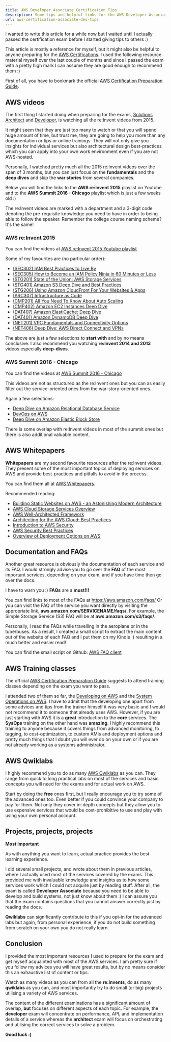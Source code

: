 ```yaml
---
title: AWS Developer Associate Certification Tips
description: Some tips and helpful links for the AWS Developer Associate certification.
url: aws-certification-associate-dev-tips
---
```


I wanted to write this article for a while now but I waited until I actually passed the certification exam before I started giving tips to others :) 

This article is mostly a reference for myself, but it might also be helpful to anyone preparing for the [AWS Certifications](https://aws.amazon.com/certification/). I used the following resource material myself over the last couple of months and since I passed the exam with a pretty high mark I can assume they are good enough to recommend them :)

First of all, you have to bookmark the official [AWS Certification Preparation Guide](http://aws.amazon.com/certification/certification-prep/).

## AWS videos <a name="aws-videos"></a>

The first thing I started doing when preparing for the exams, [Solutions Architect](http://aws.amazon.com/certification/certified-solutions-architect-associate/) and [Developer](http://aws.amazon.com/certification/certified-developer-associate/), is watching all the re:Invent videos from 2015.

It might seem that they are just too many to watch or that you will spend huge amount of time, but trust me, they are going to help you more than any documentation or tips or online trainings. They will not only give you insights for individual services but also architectural design best-practices which you can apply into your own work environment even if you are not AWS-hosted.

Personally, I watched pretty much all the 2015 re:Invent videos over the span of 3 months, but you can just focus on the **fundamentals** and the **deep dives** and skip the **war stories** from several companies.

Below you will find the links to the **AWS re:Invent 2015** playlist on Youtube and to the **AWS Summit 2016 - Chicago** playlist which is just a few weeks old :)

The re:Invent videos are marked with a department and a 3-digit code denoting the pre-requisite knowledge you need to have in order to being able to follow the speaker. Remember the college course naming scheme? It's the same!

### AWS re:Invent 2015 <a name="aws-reinvent-2016-videos"></a>

You can find the videos at [AWS re:Invent 2015 Youtube playlist](https://www.youtube.com/user/AmazonWebServices/playlists?view=50&shelf_id=15&sort=dd)

Some of my favourites are (no particular order):

* [(SEC302) IAM Best Practices to Live By](https://www.youtube.com/watch?v=_wiGpBQGCjU&list=PLhr1KZpdzukc9aw8-gnLmyralfsBv7zcR&index=11)
* [(SEC305) How to Become an IAM Policy Ninja in 60 Minutes or Less](https://www.youtube.com/watch?v=Du478i9O_mc&list=PLhr1KZpdzukc9aw8-gnLmyralfsBv7zcR&index=13)
* [(STG201) State of the Union: AWS Storage Services](https://www.youtube.com/watch?v=3HDQsW_r1DM&list=PLhr1KZpdzukdTMmq1gkXs7g6WIIXtL5r9&index=1)
* [(STG401) Amazon S3 Deep Dive and Best Practices](https://www.youtube.com/watch?v=1TvJCLl9NNg&list=PLhr1KZpdzukdTMmq1gkXs7g6WIIXtL5r9&index=8)
* [(STG206) Using Amazon CloudFront For Your Websites & Apps](https://www.youtube.com/watch?v=gUAuhdtHacI&list=PLhr1KZpdzukdTMmq1gkXs7g6WIIXtL5r9&index=13)
* [(ARC307) Infrastructure as Code](https://www.youtube.com/watch?v=WL2xSMVXy5w&index=10&list=PLhr1KZpdzukdRxs_pGJm-qSy5LayL6W_Y)
* [(CMP201) All You Need To Know About Auto Scaling](https://www.youtube.com/watch?v=4trGuelatMI&list=PLhr1KZpdzukfVW6NrpDzdT6Sej0p5POkN&index=6)
* [(CMP402) Amazon EC2 Instances Deep Dive](https://www.youtube.com/watch?v=SZAvtbrIBAk&list=PLhr1KZpdzukfVW6NrpDzdT6Sej0p5POkN&index=11)
* [(DAT407) Amazon ElastiCache: Deep Dive](https://www.youtube.com/watch?v=4VfIINg9DYI&index=6&list=PLhr1KZpdzukeMbjRqGswHX38DCqOHZ5GA)
* [(DAT401) Amazon DynamoDB Deep Dive](https://www.youtube.com/watch?v=ggDIat_FZtA&index=16&list=PLhr1KZpdzukeMbjRqGswHX38DCqOHZ5GA)
* [(NET201) VPC Fundamentals and Connectivity Options](https://www.youtube.com/watch?v=5_bQ6Dgk6k8&index=1&list=PLhr1KZpdzukcjwZgFBBTmSNPjf_gImgfx)
* [(NET406) Deep Dive: AWS Direct Connect and VPNs](https://www.youtube.com/watch?v=SMvom9QjkPk&index=2&list=PLhr1KZpdzukcjwZgFBBTmSNPjf_gImgfx)

The above are just a few selections to **start with** and by no means conclusive. I also recommend you watching **re:Invent 2014 and 2013** videos especially **deep-dives**.

### AWS Summit 2016 - Chicago <a name="aws-summit-2016-chicago-videos"></a>

You can find the videos at [AWS Summit 2016 - Chicago]( https://www.youtube.com/playlist?list=PLhr1KZpdzukc2_5o7YTT7e2dlKBEKR1ez)

This videos are not as structured as the re:Invent ones but you can as easily filter out the service-oriented ones from the war-story-oriented ones.

Again a few selections:

* [Deep Dive on Amazon Relational Database Service](https://www.youtube.com/watch?v=9-7azhB27So&list=PLhr1KZpdzukc2_5o7YTT7e2dlKBEKR1ez&index=23)
* [DevOps on AWS](https://www.youtube.com/watch?v=652Wf1KKedk&list=PLhr1KZpdzukc2_5o7YTT7e2dlKBEKR1ez&index=17)
* [Deep Dive on Amazon Elastic Block Store](https://www.youtube.com/watch?v=MDeKncXDAgk&list=PLhr1KZpdzukc2_5o7YTT7e2dlKBEKR1ez&index=41)

There is some overlap with re:Invent videos in most of the summit ones but there is also additional valuable content.

## AWS Whitepapers <a name="aws-whitepapers"></a>

**Whitepapers** are my second favourite resources after the re:Invent videos. They present some of the most important topics of deploying services on AWS and provide best-practices and pitfalls to avoid in the process.

You can find them all at [AWS Whitepapers](http://aws.amazon.com/whitepapers/).

Recommended reading:

* [Building Static Websites on AWS - an Astonishing Modern Architecture](http://d0.awsstatic.com/whitepapers/Building%20Static%20Websites%20on%20AWS.pdf)
* [AWS Cloud Storage Services Overview](http://d0.awsstatic.com/whitepapers/AWS%20Storage%20Services%20Whitepaper-v9.pdf)
* [AWS Well-Architected Framework](http://d0.awsstatic.com/whitepapers/architecture/AWS_Well-Architected_Framework.pdf)
* [Architecting for the AWS Cloud: Best Practices](http://d0.awsstatic.com/whitepapers/AWS_Cloud_Best_Practices.pdf)
* [Introduction to AWS Security](http://d0.awsstatic.com/whitepapers/Security/Intro_to_AWS_Security.pdf)
* [AWS Security Best Practices](http://d0.awsstatic.com/whitepapers/aws-security-best-practices.pdf)
* [Overview of Deployment Options on AWS](http://d0.awsstatic.com/whitepapers/overview-of-deployment-options-on-aws.pdf)

## Documentation and FAQs <a name="doc-faq"></a>

Another great resource is obviously the documentation of each service and its FAQ. I would strongly advise you to go over the **FAQ** of the most important services, depending on your exam, and if you have time then go over the docs. 

I have to warn you :) **FAQs** are a **must!!!**

You can find links to most of the FAQs at https://aws.amazon.com/faqs/
Or you can visit the FAQ of the service you want directly by visiting the appropriate link, **aws.amazon.com/SERVICENAME/faqs/**. For example, the Simple Storage Service (S3) FAQ will be at **aws.amazon.com/s3/faqs/**.

Personally, I read the FAQs while travelling in the aeroplane or in the tube/buses. As a result, I created a small script to extract the main content out of the website of each FAQ and I put them on my Kindle :) resulting in a much better and easier read!

You can find the small script on Github: [AWS FAQ client](https://github.com/lambrospetrou/aws-faq-client/)

## AWS Training classes <a name="aws-training-class"></a>

The official [AWS Certification Preparation Guide](http://aws.amazon.com/certification/certification-prep/) suggests to attend training classes depending on the exam you want to pass.

I attended two of them so far, the [Developing on AWS](http://aws.amazon.com/training/course-descriptions/developing/) and the [System Operations on AWS](http://aws.amazon.com/training/course-descriptions/sysops/). I have to admit that the developing one apart from some advices and tips from the trainer himself it was very basic and I would not recommend it to someone that already uses AWS. However, if you are just starting with AWS it is a **great** introduction to the **core** services. The **SysOps** training on the other hand was **amazing**. I highly recommend this training to anyone because it covers things from advanced monitoring, to tagging, to cost-optimization, to custom AMIs and deployment options and pretty much things that I doubt you will ever do on your own or if you are not already working as a systems administrator.

## AWS Qwiklabs <a name="aws-qwiklabs"></a>

I highly recommend you to do as many [AWS Qwiklabs](https://run.qwiklab.com/) as you can. They range from quick to long practical labs on most of the services and basic concepts you will need for the exams and for actual work on AWS.

Start by doing the **free** ones first, but I really encourage you to try some of the advanced ones too. Even better if you could convince your company to pay for them. Not only they cover in-depth concepts but they allow you to use expensive services that would be cost-prohibitive to use and play with using your own personal account. 

## Projects, projects, projects <a name="projects"></a>

**Most Important**

As with anything you want to learn, actual practice provides the best learning experience.

I did several small projects, and wrote about them in previous articles, where I actually used most of the services covered by the exams. This provided me with invaluable knowledge and insights as to how some services work which I could not acquire just by reading stuff. After all, the exam is called **Developer Associate** because you need to be able to develop and build systems, not just know about them :) I can assure you that the exam contains questions that you cannot answer correctly just by reading the docs.

**Qwiklabs** can significantly contribute to this if you opt-in for the advanced labs but again, from personal experience, if you do not build something from scratch on your own you do not really learn.

## Conclusion

I provided the most important resources I used to prepare for the exam and get myself acquainted with most of the AWS services. I am pretty sure if you follow my advices you will have great results, but by no means consider this an exhaustive list of content or tips.

Watch as many videos as you can from all the **re:Invents**, do as many **qwiklabs** as you can, and most importantly try to do small (or big) projects utilising a variety of AWS services.

The content of the different examinations has a significant amount of overlap, **but** focuses on different aspects of each topic. For example, the **developer** exam will concentrate on performance, API, and implementation details of a service whereas the **architect** exam will focus on orchestrating and utilising the correct services to solve a problem.

**Good luck :)**